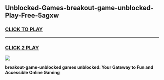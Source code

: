 
## Unblocked-Games-breakout-game-unblocked-Play-Free-5agxw
<h3>
<a href="https://premium76.site?title=breakout-game-unblocked&ref=17A">CLICK TO PLAY</a></h3>
<hr>

<h3>
<a href="https://premium76.site?title=breakout-game-unblocked&ref=17A">CLICK 2 PLAY</a>
  
</h3>

<a href="https://premium76.site?title=breakout-game-unblocked&ref=17A"><img src="https://clearcache.store/games.png"></a>


**breakout-game-unblocked games unblocked: Your Gateway to Fun and Accessible Online Gaming**
